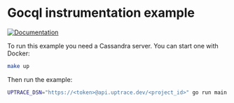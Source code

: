 # Gocql instrumentation example

[![Documentation](https://img.shields.io/badge/uptrace-documentation-informational)](https://docs.uptrace.dev/go/opentelemetry-gocql/)

To run this example you need a Cassandra server. You can start one with Docker:

```bash
make up
```

Then run the example:

```bash
UPTRACE_DSN="https://<token>@api.uptrace.dev/<project_id>" go run main.go
```
